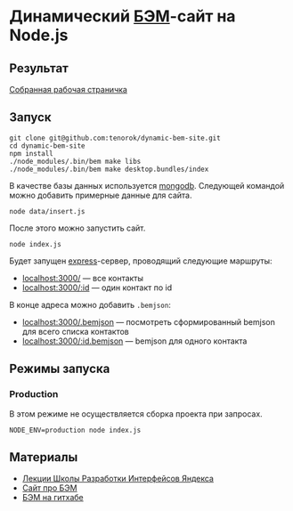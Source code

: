 # Динамический [БЭМ](http://ru.bem.info)-сайт на Node.js

## Результат

[Собранная рабочая страничка](http://tenorok.github.io/shri-bem-practice/index/)

## Запуск

    git clone git@github.com:tenorok/dynamic-bem-site.git
    cd dynamic-bem-site
    npm install
    ./node_modules/.bin/bem make libs
    ./node_modules/.bin/bem make desktop.bundles/index
    
В качестве базы данных используется [mongodb](http://www.mongodb.org/). Следующей командой можно добавить примерные данные для сайта.

    node data/insert.js
    
После этого можно запустить сайт.

    node index.js
    
Будет запущен [express](http://expressjs.com/)-сервер, проводящий следующие маршруты:

* [localhost:3000/](http://localhost:3000/) — все контакты
* [localhost:3000/:id](http://localhost:3000/0) — один контакт по id

В конце адреса можно добавить `.bemjson`:

* [localhost:3000/.bemjson](http://localhost:3000/.bemjson) — посмотреть сформированный bemjson для всего списка контактов
* [localhost:3000/:id.bemjson](http://localhost:3000/0.bemjson) — bemjson для одного контакта

## Режимы запуска

### Production

В этом режиме не осуществляется сборка проекта при запросах.

    NODE_ENV=production node index.js

## Материалы

* [Лекции Школы Разработки Интерфейсов Яндекса](http://tech.yandex.ru/education/shri/)
* [Сайт про БЭМ](http://ru.bem.info)
* [БЭМ на гитхабе](http://github.com/bem)
